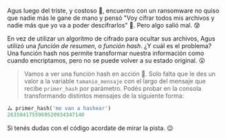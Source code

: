 Agus luego del triste, y costoso :money_with_wings:, encuentro con un ransomware no quiso que nadie más le gane de mano y pensó "Voy cifrar todos mis archivos y nadie más que yo va a poder descifrarlos" :thought_balloon:. Pero algo salió mal. :cold_sweat:

En vez de utilizar un algoritmo de cifrado para ocultar sus archivos, Agus utilizó una _función de resumen_, o _función hash_. ¿Y cuál es el problema? Una función hash nos permite transformar nuestra información como cuando encriptamos, pero no se puede volver a su estado original. :open_mouth:

> Vamos a ver una función hash en acción :muscle:. Solo falta que le des un valor a la variable `tamanio_mensaje` con el largo del mensaje que recibe `primer_hash` por parámetro. Podés probar en la consola transformando distintos mensajes de la siguiente forma:
>
``` ruby
ム primer_hash('me van a hashear')
2635041755969520934347140
```
Si tenés dudas con el código acordate de mirar la pista. :wink:
